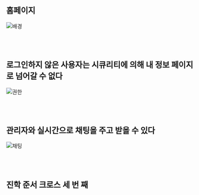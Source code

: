 <br>
<h2>홈페이지</h2>

![배경](https://github.com/JinhaakM/travel_backend/assets/167280525/dab78bec-3b81-4262-a768-ce34bfc9fcf5)

<br><br>

<h2>로그인하지 않은 사용자는 시큐리티에 의해 내 정보 페이지로 넘어갈 수 없다</h2>

![권한](https://github.com/JinhaakM/travel_backend/assets/167280525/35380e0f-9933-4792-bf82-b31123e252d1)

<br><br>

<h2>관리자와 실시간으로 채팅을 주고 받을 수 있다</h2>

![채팅](https://github.com/JinhaakM/travel_backend/assets/167280525/90a5cd9d-d06a-4b21-8851-ed325ed8523b)

<br><br>



<h2>진학 준서  크로스 세 번 째</h2>
